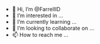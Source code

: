 - 👋 Hi, I’m @FarrellID
- 👀 I’m interested in ...
- 🌱 I’m currently learning ...
- 💞️ I’m looking to collaborate on ...
- 📫 How to reach me ...

<!---
FarrellID/FarrellID is a ✨ special ✨ repository because its `README.md` (this file) appears on your GitHub profile.
You can click the Preview link to take a look at your changes.
--->

